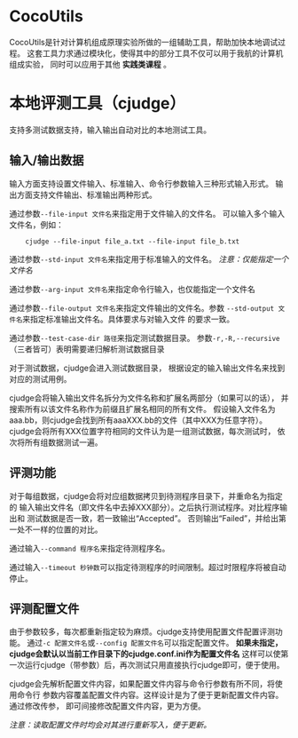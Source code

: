# CocoUtils #

CocoUtils是针对计算机组成原理实验所做的一组辅助工具，帮助加快本地调试过程。
这套工具力求通过模块化，使得其中的部分工具不仅可以用于我航的计算机组成实验，
同时可以应用于其他 **实践类课程** 。

# 本地评测工具（cjudge） #

支持多测试数据支持，输入输出自动对比的本地测试工具。

## 输入/输出数据 ##

输入方面支持设置文件输入、标准输入、命令行参数输入三种形式输入形式。
输出方面支持文件输出、标准输出两种形式。

通过参数`--file-input 文件名`来指定用于文件输入的文件名。
可以输入多个输入文件名，例如：

```
    cjudge --file-input file_a.txt --file-input file_b.txt
```

通过参数`--std-input 文件名`来指定用于标准输入的文件名。
*注意：仅能指定一个文件名*

通过参数`--arg-input 文件名`来指定命令行输入，也仅能指定一个文件名

通过参数`--file-output 文件名`来指定文件输出的文件名。参数
`--std-output 文件名`来指定标准输出文件名。具体要求与对输入文件
的要求一致。

通过参数`--test-case-dir 路径`来指定测试数据目录。
参数`-r,-R,--recursive`（三者皆可）表明需要递归解析测试数据目录

对于测试数据，cjudge会进入测试数据目录，
根据设定的输入输出文件名来找到对应的测试用例。

cjudge会将输入输出文件名拆分为文件名称和扩展名两部分（如果可以的话），
并搜索所有以该文件名称作为前缀且扩展名相同的所有文件。
假设输入文件名为aaa.bb，则cjudge会找到所有aaaXXX.bb的文件（其中XXX为任意字符）。
cjudge会将所有XXX位置字符相同的文件认为是一组测试数据，每次测试时，
依次将所有组数据测试一遍。

## 评测功能 ##
对于每组数据，cjudge会将对应组数据拷贝到待测程序目录下，并重命名为指定的
输入输出文件名（即文件名中去掉XXX部分）。之后执行测试程序。对比程序输出和
测试数据是否一致，若一致输出“Accepted”。
否则输出“Failed”，并给出第一处不一样的位置的对比。

通过输入`--command 程序名`来指定待测程序名。

通过输入`--timeout 秒钟数`可以指定待测程序的时间限制。超过时限程序将被自动停止。

## 评测配置文件 ##
由于参数较多，每次都重新指定较为麻烦。cjudge支持使用配置文件配置评测功能。
通过`-c 配置文件名`或`--config 配置文件名`可以指定配置文件。
**如果未指定，cjudge会默认以当前工作目录下的cjudge.conf.ini作为配置文件名**
这样可以使第一次运行cjudge（带参数）后，再次测试只用直接执行cjudge即可，便于使用。

cjudge会先解析配置文件内容，如果配置文件内容与命令行参数有所不同，将使用命令行
参数内容覆盖配置文件内容。这样设计是为了便于更新配置文件内容。通过修改传参，
即可间接修改配置文件内容，更为方便。

*注意：读取配置文件时均会对其进行重新写入，便于更新。*
